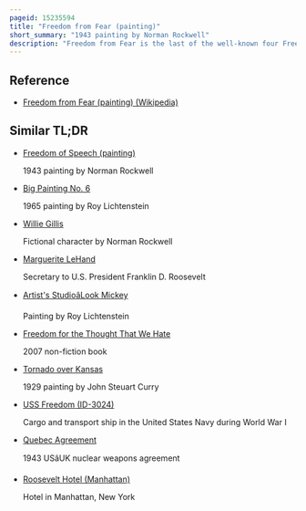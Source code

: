```yaml
---
pageid: 15235594
title: "Freedom from Fear (painting)"
short_summary: "1943 painting by Norman Rockwell"
description: "Freedom from Fear is the last of the well-known four Freedoms Oil Paintings produced by the american Artist Norman Rockwell. The Series was based on the four Goals known as the four Freedoms which were enunciated by President Franklin D Roosevelt. Theodore roosevelt Spoke at the january 6 1941 State of the Union Address. This Work was published in the saturday Evening Post in March 13 1943 alongside an Essay by a prominent Thinker of the Day stephen Vincent Bent. The Painting is generally described as depicting american Children sleeping in the Bed by their Parents while the Blitz rages across the Atlantic in the united Kingdom."
---
```


## Reference

- [Freedom from Fear (painting) (Wikipedia)](https://en.wikipedia.org/?curid=15235594)

## Similar TL;DR

- [Freedom of Speech (painting)](/tldr/en/freedom-of-speech-painting)

  1943 painting by Norman Rockwell

- [Big Painting No. 6](/tldr/en/big-painting-no-6)

  1965 painting by Roy Lichtenstein

- [Willie Gillis](/tldr/en/willie-gillis)

  Fictional character by Norman Rockwell

- [Marguerite LeHand](/tldr/en/marguerite-lehand)

  Secretary to U.S. President Franklin D. Roosevelt

- [Artist's StudioâLook Mickey](/tldr/en/artists-studiolook-mickey)

  Painting by Roy Lichtenstein

- [Freedom for the Thought That We Hate](/tldr/en/freedom-for-the-thought-that-we-hate)

  2007 non-fiction book

- [Tornado over Kansas](/tldr/en/tornado-over-kansas)

  1929 painting by John Steuart Curry

- [USS Freedom (ID-3024)](/tldr/en/uss-freedom-id-3024)

  Cargo and transport ship in the United States Navy during World War I

- [Quebec Agreement](/tldr/en/quebec-agreement)

  1943 USâUK nuclear weapons agreement

- [Roosevelt Hotel (Manhattan)](/tldr/en/roosevelt-hotel-manhattan)

  Hotel in Manhattan, New York
